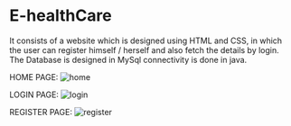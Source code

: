 # E-healthCare

It consists of a website which is designed using HTML and CSS, in which the user can register himself / herself and also fetch the details by login. The Database is designed in MySql connectivity is done in java.

HOME PAGE:
![home](https://user-images.githubusercontent.com/85962716/167902702-40677adb-83cd-418f-80f8-249465608098.png)

LOGIN PAGE:
![login](https://user-images.githubusercontent.com/85962716/167902719-05189e90-7804-4825-ba6e-c0880d5e3423.png)

REGISTER PAGE:
![register](https://user-images.githubusercontent.com/85962716/167902731-7b1133f1-c8f4-402f-b0cd-9a85c6440c42.png)
